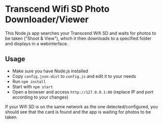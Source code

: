 # Transcend Wifi SD Photo Downloader/Viewer

This Node.js app searches your Transcend Wifi SD and waits for photos to be taken ("Shoot & View"), which it then downloads to a specified folder and displays in a webinterface.

## Usage
- Make sure you have Node.js installed
- Copy ```config.json-dist``` to ```config.js``` and edit it to your needs
- Run ```npm install```
- Start with ```npm start```
- Open a browser and access ```http://127.0.0.1:80``` (replace IP and port according to your changes)

If your Wifi SD is on the same network as the one detected/configured, you should see that the card is found and the app is waiting for photos to be taken.
